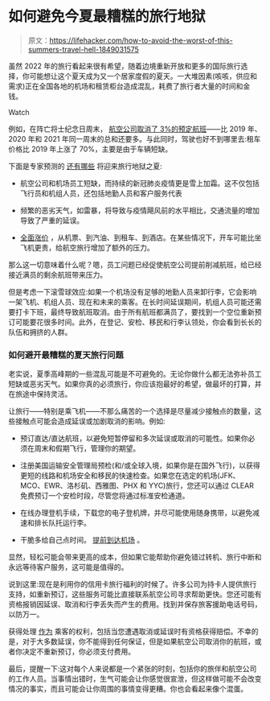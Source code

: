 # 如何避免今夏最糟糕的旅行地狱

> 原文：<https://lifehacker.com/how-to-avoid-the-worst-of-this-summers-travel-hell-1849031575>

虽然 2022 年的旅行看起来很有希望，随着边境重新开放和更多的国际旅行选择，你可能想让这个夏天成为又一个居家度假的夏天。一大堆因素(咳咳，供应和需求)正在全国各地的机场和租赁柜台造成混乱，耗费了旅行者大量的时间和金钱。

Watch

例如，在阵亡将士纪念日周末， [航空公司取消了 3%的预定航班](https://www.cnn.com/2022/06/01/business/summer-travel-season-woes/index.html)——比 2019 年、2020 年和 2021 年同一周末的总和还要多。与此同时，驾驶也好不到哪里去:租车价格比 2019 年上涨了 70%，主要是由于车辆短缺。

下面是专家预测的 [还有哪些](https://www.axios.com/2022/06/01/air-delays-summer) 将迎来旅行地狱之夏:

*   航空公司和机场员工短缺，而持续的新冠肺炎疫情更是雪上加霜。这不仅包括飞行员和机组人员，还包括地勤人员和客户服务代表
*   频繁的恶劣天气，如雷暴，将导致与疫情飓风前的水平相比，交通流量的增加导致了严重的延误。

*   [全面涨价](https://www.cnn.com/2022/06/01/business/summer-travel-season-woes/index.html) ，从机票、到汽油、到租车、到酒店。在某些情况下，开车可能比坐飞机更贵，给航空旅行增加了额外的压力。

那么这一切意味着什么呢？嗯，员工问题已经促使航空公司提前削减航班，给已经接近满员的剩余航班带来压力。

但是考虑一下滚雪球效应:如果一个机场没有足够的地勤人员来卸行李，它会影响一架飞机、机组人员、现在和未来的乘客。在长时间延误期间，机组人员可能还需要打卡下班，最终导致航班取消。由于所有航班都满员了，要找到一个空位重新预订可能要花很多时间。此外，在登记、安检、移民和行李认领处，你会看到长长的队伍和拥挤的人群。

### 如何避开最糟糕的夏天旅行问题

老实说，夏季高峰期的一些混乱可能是不可避免的。无论你做什么都无法弥补员工短缺或恶劣天气。如果你真的必须旅行，你应该抱最好的希望，做最坏的打算，并在旅途中保持灵活。

让旅行——特别是乘飞机——不那么痛苦的一个选择是尽量减少接触点的数量，这些接触点可能会造成延误或加剧取消的影响。例如:

*   预订直达/直达航班，以避免短暂停留和多次延误或取消的可能性。如果你必须在周末和假期飞行，管理你的期望。

*   注册美国运输安全管理局预检(和/或全球入境，如果你是在国外飞行)，以获得更短的线路和机场安全和移民的快速检查。如果您在选定的机场(JFK、MCO、EWR、洛杉矶、西雅图、PHX 和 YYC)旅行，您还可以通过 CLEAR 免费预订一个安检时段，尽管您将通过标准安检通道。

*   在线办理登机手续，下载您的电子登机牌，并尽可能使用随身携带，以避免减速和排长队托运行李。

*   干脆多给自己点时间。 [提前到达机场](https://lifehacker.com/how-to-really-decide-how-early-to-get-to-the-airport-1848923019) 。

显然，轻松可能会带来更高的成本，但如果它能帮助你避免错过转机、旅行中断和永远等待客户服务，这可能是值得的。

说到这里:现在是利用你的信用卡旅行福利的时候了。许多公司为持卡人提供旅行支持，如重新预订，这些服务可能比直接联系航空公司寻求帮助更快。您还可能有资格报销因延误、取消和行李丢失而产生的费用。找到并保存旅客援助电话号码，以防万一。

获得处理 [作为](https://lifehacker.com/the-airline-passenger-rights-everyone-should-know-1848321073) 乘客的权利，包括当您遭遇取消或延误时有资格获得赔偿。不幸的是，对于大多数延误，你不能得到任何保证，但是如果航空公司取消你的航班，或者你决定不重新预订，你必须支付费用。

最后，提醒一下:这对每个人来说都是一个紧张的时刻，包括你的旅伴和航空公司的工作人员。当事情出错时，生气可能会让你感觉很宣泄，但这样做可能不会改变情况的事实，而且可能会让你周围的事情变得更糟。你也会看起来像个混蛋。